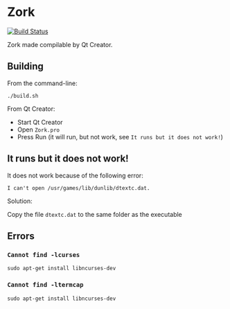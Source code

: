 # Zork

[![Build Status](https://travis-ci.org/richelbilderbeek/Zork.svg?branch=master)](https://travis-ci.org/richelbilderbeek/Zork)

Zork made compilable by Qt Creator.

## Building

From the command-line:

```
./build.sh
```

From Qt Creator:

 * Start Qt Creator
 * Open `Zork.pro`
 * Press Run (it will run, but not work, see `It runs but it does not work!`)

## It runs but it does not work!

It does not work because of the following error:

```
I can't open /usr/games/lib/dunlib/dtextc.dat.
```

Solution: 

Copy the file `dtextc.dat` to the same folder as the executable

## Errors

### `Cannot find -lcurses`

```
sudo apt-get install libncurses-dev
```

### `Cannot find -ltermcap`

```
sudo apt-get install libncurses-dev
```

